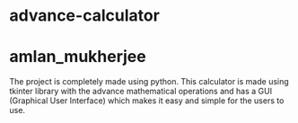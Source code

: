 # advance-calculator
# amlan_mukherjee
The project is completely made using python. This calculator is made using tkinter library with the advance mathematical operations and has a GUI (Graphical User Interface) which makes it easy and simple for the users to use.
